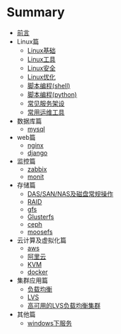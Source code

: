 # Summary 

* [前言](doc/README.md)
* Linux篇
    * [Linux基础](doc/Linux/base.md)
    * [Linux工具](doc/Linux/tools.md)
    * [Linux安全](doc/Linux/safety.md)
    * [Linux优化](doc/Linux/optimize.md)
    * [脚本编程(shell)](doc/Linux/shell.md)
    * [脚本编程(python)](doc/Linux/python.md)
    * [常见服务架设](doc/Linux/service.md)
    * [常用运维工具](doc/Linux/op.md)
* 数据库篇
    * [mysql](doc/db/mysql.md)
* web篇
    * [nginx](doc/web/nginx.md)
    * [django](doc/web/django.md)
* 监控篇
    * [zabbix](doc/monitor/zabbix.md)
    * [monit](doc/monitor/monit.md)
* 存储篇
    * [DAS/SAN/NAS及磁盘常规操作](doc/store/store.md)
    * [RAID](doc/store/RAID.md)
    * [gfs](doc/store/gfs.md)
    * [Glusterfs](doc/store/glusterfs.md)
    * [ceph](doc/store/ceph.md)
    * [moosefs](doc/store/moosefs.md)
* 云计算及虚拟化篇
    * [aws](doc/cloud/aws.md)
    * [阿里云](doc/cloud/aliyun.md)
    * [KVM](doc/cloud/kvm.md)
    * [docker](doc/cloud/docker.md)
* 集群应用篇
    * [负载均衡](doc/HA/lb.md)
    * [LVS](doc/HA/lvs.md)
    * [高可用的LVS负载均衡集群](doc/HA/keepalived.md)
* 其他篇
    * [windows下服务](doc/other/windows.md)
